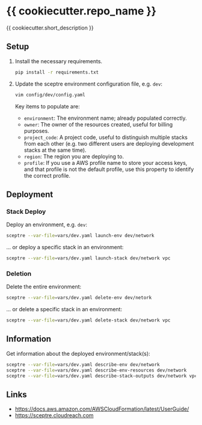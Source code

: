 # {{ cookiecutter.repo_name }}

{{ cookiecutter.short_description }}

## Setup

1. Install the necessary requirements.

    ```sh
    pip install -r requirements.txt
    ```

1. Update the sceptre environment configuration file, e.g. `dev`:

    ```sh
    vim config/dev/config.yaml
    ```

    Key items to populate are:

    - `environment`: The environment name; already populated correctly.
    - `owner`: The owner of the resources created, useful for billing purposes.
    - `project_code`: A project code, useful to distinguish multiple stacks from each other (e.g. two different users are deploying development stacks at the same time).
    - `region`: The region you are deploying to.
    - `profile`: If you use a AWS profile name to store your access keys, and that profile is not the default profile, use this property to identify the correct profile.

## Deployment

### Stack Deploy

Deploy an environment, e.g. `dev`:

```sh
sceptre --var-file=vars/dev.yaml launch-env dev/network
```

... or deploy a specific stack in an environment:

```sh
sceptre --var-file=vars/dev.yaml launch-stack dev/network vpc
```

### Deletion

Delete the entire environment:

```sh
sceptre --var-file=vars/dev.yaml delete-env dev/netork
```

... or delete a specific stack in an environment:

```sh
sceptre --var-file=vars/dev.yaml delete-stack dev/network vpc
```

## Information

Get information about the deployed environment/stack(s):

```sh
sceptre --var-file=vars/dev.yaml describe-env dev/network
sceptre --var-file=vars/dev.yaml describe-env-resources dev/network
sceptre --var-file=vars/dev.yaml describe-stack-outputs dev/network vpc
```

## Links

- <https://docs.aws.amazon.com/AWSCloudFormation/latest/UserGuide/>
- <https://sceptre.cloudreach.com>
